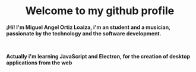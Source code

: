 <h1 align="center">
  <b> Welcome to my github profile </b>
</h1>

**¡Hi! I'm Miguel Angel Ortiz Loaiza, i'm an student and a musician, passionate by the technology and the software development.**

<br>

**Actually i'm learning JavaScript and Electron, for the creation of desktop applications from the web**

<!--
**Angel-web-design/Angel-web-design** is a ✨ _special_ ✨ repository because its `README.md` (this file) appears on your GitHub profile.

Here are some ideas to get you started:

- 🔭 I’m currently working on ...
- 🌱 I’m currently learning ...
- 👯 I’m looking to collaborate on ...
- 🤔 I’m looking for help with ...
- 💬 Ask me about ...
- 📫 How to reach me: ...
- 😄 Pronouns: ...
- ⚡ Fun fact: ...
-->
